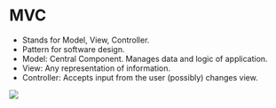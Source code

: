 # MVC
- Stands for Model, View, Controller.
- Pattern for software design.
- Model: Central Component. Manages data and logic of application.
- View: Any representation of information.
- Controller: Accepts input from the user (possibly) changes view.


![](https://upload.wikimedia.org/wikipedia/commons/thumb/a/a0/MVC-Process.svg/1920px-MVC-Process.svg.png)